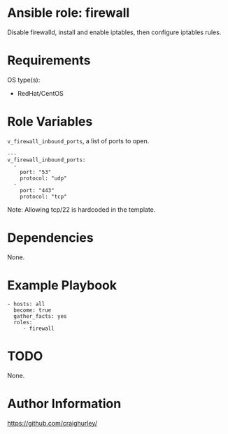 # Ansible role: firewall

Disable firewalld, install and enable iptables, then configure iptables rules.

# Requirements

OS type(s):
- RedHat/CentOS

# Role Variables

`v_firewall_inbound_ports`, a list of ports to open.

    ---
    v_firewall_inbound_ports:
      -
        port: "53"
        protocol: "udp"
      -
        port: "443"
        protocol: "tcp"

Note: Allowing tcp/22 is hardcoded in the template.

# Dependencies

None.

# Example Playbook

    - hosts: all
      become: true
      gather_facts: yes
      roles:
         - firewall

# TODO

None.

# Author Information

https://github.com/craighurley/
